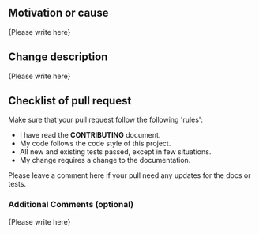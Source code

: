 <!-- Thank you for your contribution! Please replace {Please write here} with your description -->

## Motivation or cause

{Please write here}

## Change description

{Please write here}

## Checklist of pull request

Make sure that your pull request follow the following 'rules':

- I have read the **CONTRIBUTING** document.
- My code follows the code style of this project.
- All new and existing tests passed, except in few situations.
- My change requires a change to the documentation.

Please leave a comment here if your pull need any updates for the docs or tests.

### Additional Comments (optional)

{Please write here}
